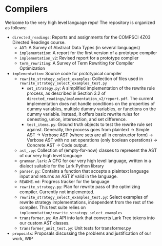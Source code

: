 # Compilers

Welcome to the very high level language repo! The repository is organized as follows:

- `directed_readings`: Reports and assignments for the COMPSCI 4Z03 Directed Readings course.
  - `ADT`: A Survey of Abstract Data Types (in several languages)
  - `implementation`: A report for the first version of a prototype compiler
  - `implementation_v2`: Revised report for a prototype compiler
  - `term_rewriting`: A Survey of Term Rewriting for Compiler Optimization
- `implementation`: Source code for prototypical compiler
  - `rewrite_strategy_select_examples`: Collection of files used in `rewrite_strategy_select_examples_test.py`
    - `set_strategy.py`: A simplified implementation of the rewrite rule process, as described in Section 3.2 of `directed_readings/implementation_v2/report.pdf`. The current implementation does not handle conditions on the properties of dummy variables, multiple dummy variables, or functions on the dummy variable. Instead, it offers basic rewrite rules for denesting, union, intersection, and set difference.
    - `test_items.py`: Ground truth objects to test the rewrite rule set against. Generally, the process goes from plaintext -> Simple AST -> Verbose AST (where sets are all in constructor form) -> Verbose AST with no set operations (only boolean operations) -> Concrete AST -> Code output.
  - `ast_.py`: Collection of (empty-for-now) classes to represent the AST of our very high level language
  - `grammar.lark`: A CFG for our very high level language, written in a dialect suitable for the Lark Python library
  - `parser.py`: Contains a function that accepts a plaintext language input and returns an AST if valid in the language.
  - `README.md`: Progress tracker for the language
  - `rewrite_strategy.py`: Plan for rewrite pass of the optimizing compiler. Currently not implemented.
  - `rewrite_strategy_select_examples_test.py`: Select examples of rewrite strategy implementations, independent from the rest of the compiler. This test suite relies on `implementation/rewrite_strategy_select_examples`
  - `transformer.py`: An API into lark that converts Lark Tree tokens into our custom AST classes.
  - `transformer_unit_test.py`: Unit tests for transformer.py
- `proposals`: Proposals discussing the problems and justification of our work, WIP
